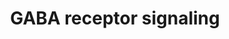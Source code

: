 ---
annotations:
- id: PW:0000848
  parent: signaling pathway
  type: Pathway Ontology
  value: gamma-aminobutyric acid signaling pathway
- id: PW:0000757
  parent: drug pathway
  type: Pathway Ontology
  value: benzodiazepine pharmacodynamics pathway
- id: PW:0000003
  parent: signaling pathway
  type: Pathway Ontology
  value: signaling pathway
- id: CL:0000617
  parent: animal cell
  type: Cell Type Ontology
  value: GABAergic neuron
- id: PW:0000405
  parent: regulatory pathway
  type: Pathway Ontology
  value: synaptic vesicle exocytosis - neurotransmitter release pathway
- id: PW:0001892
  parent: drug pathway
  type: Pathway Ontology
  value: calcium channel blocker drug pathway
- id: PW:0000407
  parent: classic metabolic pathway
  type: Pathway Ontology
  value: neurotransmitter metabolic pathway
- id: CL:0000540
  parent: animal cell
  type: Cell Type Ontology
  value: neuron
- id: CL:0000125
  parent: animal cell
  type: Cell Type Ontology
  value: glial cell
authors:
- DeSl
- IreneHemel
- Khanspers
- AlexanderPico
- Eweitz
- Finterly
- Egonw
citedin: ''
communities:
- ONTOX
description: 'GABA is the main inhibitory neurotransmitter in the mammalian CNS. It
  is synthesized from glutamate by the enzyme L-glutamic acid decarboxylase. The GABA
  transporter GAT, located in the plasma membrane of nerve terminals and glial cells,
  plays an important role in the termination of synaptic transmission. GABA enters
  the cell via GAT and is then converted to gamma hydroxybutarate or succinate, the
  latter eventually entering the citrate cycle.  There are three GABA receptors: GABA(A),
  GABA(B) and GABA(C) receptor. GABA(A) and GABA(C) receptors belong to the family
  of transmitter-gated ion channels while GABA(B) receptor is a G protein coupled
  receptor which is activated by baclofen. GABA(A) receptors are hetero-oligomeric
  Cl- channels that are modulated by barbiturates and benzodiazepines. GABA(A)R-associated
  protein (GABARAP) is localized in the golgi and plays a role in intracellular GABA
  (A) receptor transport via its ability to interact with N-ethylmaleimide-sensitive
  factor (NSF) and gephyrin (GPHN). Surface receptor number is important since it
  is a determinant of inhibitory synapse strength. It is controlled by removal of
  receptors from the membrane by interaction with the clathrin adaptor AP2 followed
  by recruitment into clathrin-coated pits. GABA(A) receptors can then be targeted
  for proteasomal degradation.  Proteins on this pathway have targeted assays available
  via the [CPTAC Assay Portal](https://assays.cancer.gov/available_assays?wp_id=WP4159).'
last-edited: 2025-04-23
ndex: 7993ac02-8b69-11eb-9e72-0ac135e8bacf
organisms:
- Homo sapiens
redirect_from:
- /index.php/Pathway:WP4159
- /instance/WP4159
- /instance/WP4159_r138601
revision: r138601
schema-jsonld:
- '@context': https://schema.org/
  '@id': https://wikipathways.github.io/pathways/WP4159.html
  '@type': Dataset
  creator:
    '@type': Organization
    name: WikiPathways
  description: 'GABA is the main inhibitory neurotransmitter in the mammalian CNS.
    It is synthesized from glutamate by the enzyme L-glutamic acid decarboxylase.
    The GABA transporter GAT, located in the plasma membrane of nerve terminals and
    glial cells, plays an important role in the termination of synaptic transmission.
    GABA enters the cell via GAT and is then converted to gamma hydroxybutarate or
    succinate, the latter eventually entering the citrate cycle.  There are three
    GABA receptors: GABA(A), GABA(B) and GABA(C) receptor. GABA(A) and GABA(C) receptors
    belong to the family of transmitter-gated ion channels while GABA(B) receptor
    is a G protein coupled receptor which is activated by baclofen. GABA(A) receptors
    are hetero-oligomeric Cl- channels that are modulated by barbiturates and benzodiazepines.
    GABA(A)R-associated protein (GABARAP) is localized in the golgi and plays a role
    in intracellular GABA (A) receptor transport via its ability to interact with
    N-ethylmaleimide-sensitive factor (NSF) and gephyrin (GPHN). Surface receptor
    number is important since it is a determinant of inhibitory synapse strength.
    It is controlled by removal of receptors from the membrane by interaction with
    the clathrin adaptor AP2 followed by recruitment into clathrin-coated pits. GABA(A)
    receptors can then be targeted for proteasomal degradation.  Proteins on this
    pathway have targeted assays available via the [CPTAC Assay Portal](https://assays.cancer.gov/available_assays?wp_id=WP4159).'
  keywords:
  - ABAT
  - ALDH4
  - ALDH9A1
  - AP2A1
  - AP2A2
  - AP2B1
  - AP2M1
  - AP2S1
  - Baclofen
  - Barbiturates
  - Benzodiazepines
  - Ca2+ channel
  - Calcium influx
  - Cl-
  - DNM1
  - G-protein (large Heterotrimeric)
  - G-protein (small monomeric Small GTPase)
  - GABA
  - GABA-B-receptor
  - GABA-B-receptor (sub.1)
  - GABA-B-receptor (sub.2)
  - GABARAP
  - GABRA1
  - GABRA2
  - GABRA3
  - GABRA4
  - GABRA5
  - GABRA6
  - GABRB1
  - GABRB2
  - GABRB3
  - GABRD
  - GABRE
  - GABRG1
  - GABRG2
  - GABRG3
  - GABRP
  - GABRQ
  - GAD1
  - GAD2
  - GAT1
  - GAT3
  - GPHN
  - Gamma-hydroxybutyrate
  - 'Gamma-hydroxybutyrate '
  - K+ channel
  - L-glutamate
  - NSF
  - Release of GABA
  - SLC32A1
  - SLC6A11
  - 'Succinate '
  - Succinic semialdehyde
  - UBQLN1
  - VIAAT
  - adenylate cyclase
  license: CC0
  name: GABA receptor signaling
seo: CreativeWork
title: GABA receptor signaling
wpid: WP4159
---